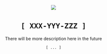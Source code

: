 <div align="center">
  <img src="https://user-images.githubusercontent.com/72662383/210897587-43d490b2-d528-4fec-a521-20a0d5220cb8.png">
  <!-- <img src="https://user-images.githubusercontent.com/72662383/210898111-241b515e-2d9a-4d76-8134-3656c8ef6728.png"> -->
  
  <h1><code>[ XXX-YYY-ZZZ ]</code></h1>
  <p>There will be more description here in the future</p>
  <p><code>[ ... ]</code></p>
</div>
